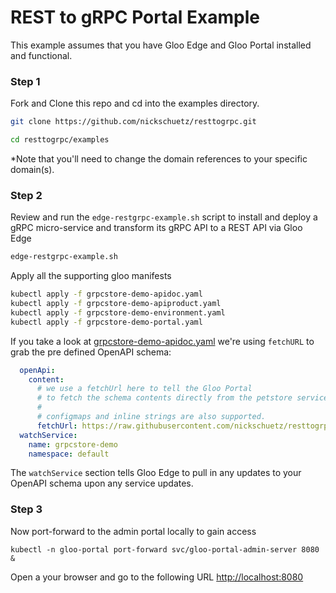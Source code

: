 # REST to gRPC Portal Example

This example assumes that you have Gloo Edge and Gloo Portal installed and functional.


### Step 1
Fork and Clone this repo and cd into the examples directory.
```sh
git clone https://github.com/nickschuetz/resttogrpc.git

cd resttogrpc/examples
```

*Note that you'll need to change the domain references to your specific domain(s).

### Step 2
Review and run the `edge-restgrpc-example.sh` script to install and deploy a gRPC micro-service and transform its gRPC API to a REST API via Gloo Edge

```sh
edge-restgrpc-example.sh
```

Apply all the supporting gloo manifests
```sh
kubectl apply -f grpcstore-demo-apidoc.yaml
kubectl apply -f grpcstore-demo-apiproduct.yaml
kubectl apply -f grpcstore-demo-environment.yaml
kubectl apply -f grpcstore-demo-portal.yaml
```

If you take a look at [grpcstore-demo-apidoc.yaml](https://github.com/nickschuetz/resttogrpc/blob/main/example/grpcstore-demo-apidoc.yaml) we're using `fetchURL` to grab the pre defined OpenAPI schema:

```yaml
  openApi:
    content:
      # we use a fetchUrl here to tell the Gloo Portal
      # to fetch the schema contents directly from the petstore service.
      #
      # configmaps and inline strings are also supported.
      fetchUrl: https://raw.githubusercontent.com/nickschuetz/resttogrpc/main/example/grpcstore-swagger.json
  watchService:
    name: grpcstore-demo
    namespace: default
```

The `watchService` section tells Gloo Edge to pull in any updates to your OpenAPI schema upon any service updates.

### Step 3
Now port-forward to the admin portal locally to gain access
```
kubectl -n gloo-portal port-forward svc/gloo-portal-admin-server 8080 &
```

Open a your browser and go to the following URL [http://localhost:8080](http://localhost:8080)